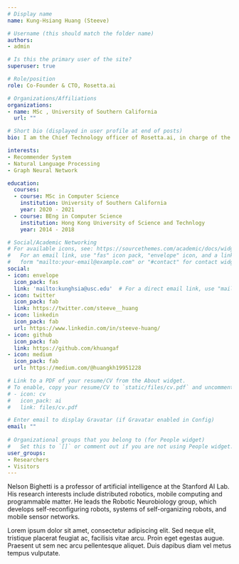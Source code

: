 ```yaml
---
# Display name
name: Kung-Hsiang Huang (Steeve)

# Username (this should match the folder name)
authors:
- admin

# Is this the primary user of the site?
superuser: true

# Role/position
role: Co-Founder & CTO, Rosetta.ai

# Organizations/Affiliations
organizations:
- name: MSc , University of Southern California
  url: ""

# Short bio (displayed in user profile at end of posts)
bio: I am the Chief Technology officer of Rosetta.ai, in charge of the core Deep Learning-based recommender system that empowers our clients with over millions of online shoppers. In Spring 2020, I will be attending the University of Southern California as a Master of Science in Computer Science student.

interests:
- Recommender System
- Natural Language Processing
- Graph Neural Network

education:
  courses:
  - course: MSc in Computer Science
    institution: University of Southern California
    year: 2020 - 2021
  - course: BEng in Computer Science
    institution: Hong Kong University of Science and Technlogy
    year: 2014 - 2018

# Social/Academic Networking
# For available icons, see: https://sourcethemes.com/academic/docs/widgets/#icons
#   For an email link, use "fas" icon pack, "envelope" icon, and a link in the
#   form "mailto:your-email@example.com" or "#contact" for contact widget.
social:
- icon: envelope
  icon_pack: fas
  link: 'mailto:kunghsia@usc.edu'  # For a direct email link, use "mailto:test@example.org".
- icon: twitter
  icon_pack: fab
  link: https://twitter.com/steeve__huang
- icon: linkedin
  icon_pack: fab
  url: https://www.linkedin.com/in/steeve-huang/
- icon: github
  icon_pack: fab
  link: https://github.com/khuangaf
- icon: medium
  icon_pack: fab
  url: https://medium.com/@huangkh19951228  

# Link to a PDF of your resume/CV from the About widget.
# To enable, copy your resume/CV to `static/files/cv.pdf` and uncomment the lines below.  
# - icon: cv
#   icon_pack: ai
#   link: files/cv.pdf

# Enter email to display Gravatar (if Gravatar enabled in Config)
email: ""
  
# Organizational groups that you belong to (for People widget)
#   Set this to `[]` or comment out if you are not using People widget.  
user_groups:
- Researchers
- Visitors
---
```


Nelson Bighetti is a professor of artificial intelligence at the Stanford AI Lab. His research interests include distributed robotics, mobile computing and programmable matter. He leads the Robotic Neurobiology group, which develops self-reconfiguring robots, systems of self-organizing robots, and mobile sensor networks.

Lorem ipsum dolor sit amet, consectetur adipiscing elit. Sed neque elit, tristique placerat feugiat ac, facilisis vitae arcu. Proin eget egestas augue. Praesent ut sem nec arcu pellentesque aliquet. Duis dapibus diam vel metus tempus vulputate. 
